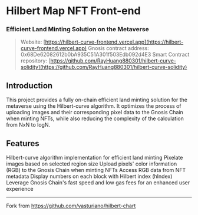 # Hilbert Map NFT Front-end
### Efficient Land Minting Solution on the Metaverse

> Website: [https://hilbert-curve-frontend.vercel.app](https://hilbert-curve-frontend.vercel.app)
> Gnosis contract address: 0x68De62082612b0bA935C51A301f503Edb092d4E3
> Smart Contract repository: [https://github.com/RayHuang880301/hilbert-curve-solidity](https://github.com/RayHuang880301/hilbert-curve-solidity)

## Introduction
This project provides a fully on-chain efficient land minting solution for the metaverse using the Hilbert-curve algorithm. It optimizes the process of uploading images and their corresponding pixel data to the Gnosis Chain when minting NFTs, while also reducing the complexity of the calculation from NxN to logN.

## Features
Hilbert-curve algorithm implementation for efficient land minting
Pixelate images based on selected region size
Upload pixels' color information (RGB) to the Gnosis Chain when minting NFTs
Access RGB data from NFT metadata
Display numbers on each block with Hilbert index (hIndex)
Leverage Gnosis Chain's fast speed and low gas fees for an enhanced user experience

---
Fork from https://github.com/vasturiano/hilbert-chart